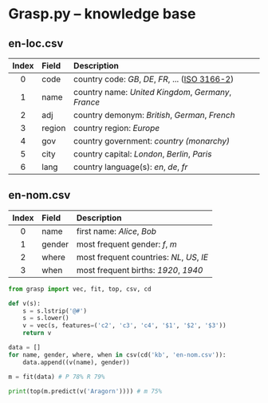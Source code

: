 # Grasp.py – knowledge base

## en-loc.csv

| Index | Field   | Description                                         |
| :---: | :------ | :-------------------------------------------------- |
| 0     | code    | country code: _GB_, _DE_, _FR_, ... ([ISO 3166-2](https://en.wikipedia.org/wiki/ISO_3166-2)) |
| 1     | name    | country name: _United Kingdom_, _Germany_, _France_ |
| 2     | adj     | country demonym: _British_, _German_, _French_      |
| 3     | region  | country region: _Europe_                            |
| 4     | gov     | country government: _country (monarchy)_            |
| 5     | city    | country capital: _London_, _Berlin_, _Paris_        |
| 6     | lang    | country language(s): _en_, _de_, _fr_               |

## en-nom.csv

| Index | Field   | Description                                         |
| :---: | :------ | :-------------------------------------------------- |
| 0     | name    | first name: _Alice_, _Bob_                          |
| 1     | gender  | most frequent gender: _f_, _m_                      |
| 2     | where   | most frequent countries: _NL_, _US_, _IE_           |
| 3     | when    | most frequent births: _1920_, _1940_                |

```py
from grasp import vec, fit, top, csv, cd
```
```py
def v(s):
    s = s.lstrip('@#')
    s = s.lower()
    v = vec(s, features=('c2', 'c3', 'c4', '$1', '$2', '$3'))
    return v
```
```py
data = []
for name, gender, where, when in csv(cd('kb', 'en-nom.csv')):
    data.append((v(name), gender))

m = fit(data) # P 78% R 79%
```
```py
print(top(m.predict(v('Aragorn')))) # m 75%
```

